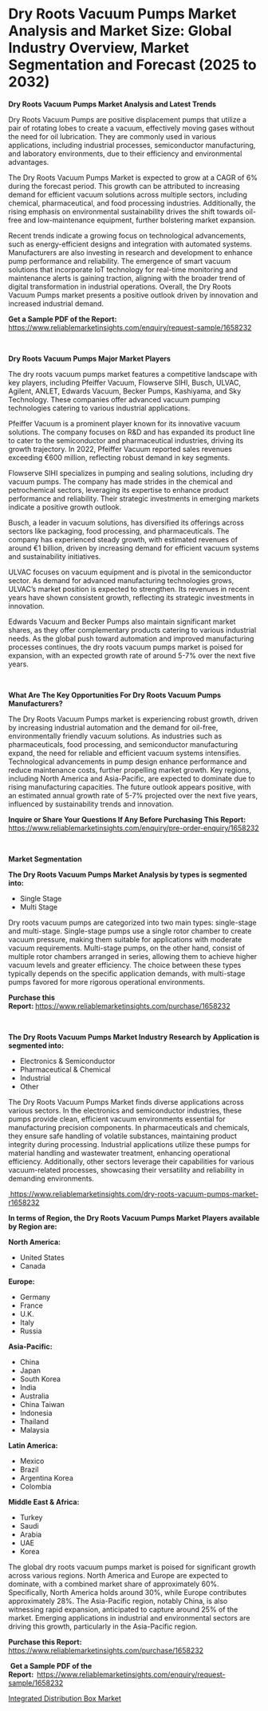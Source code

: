<p><h1>Dry Roots Vacuum Pumps Market Analysis and Market Size: Global Industry Overview, Market Segmentation and Forecast (2025 to 2032)</h1></p><p><strong>Dry Roots Vacuum Pumps Market Analysis and Latest Trends</strong></p>
<p><p>Dry Roots Vacuum Pumps are positive displacement pumps that utilize a pair of rotating lobes to create a vacuum, effectively moving gases without the need for oil lubrication. They are commonly used in various applications, including industrial processes, semiconductor manufacturing, and laboratory environments, due to their efficiency and environmental advantages.</p><p>The Dry Roots Vacuum Pumps Market is expected to grow at a CAGR of 6% during the forecast period. This growth can be attributed to increasing demand for efficient vacuum solutions across multiple sectors, including chemical, pharmaceutical, and food processing industries. Additionally, the rising emphasis on environmental sustainability drives the shift towards oil-free and low-maintenance equipment, further bolstering market expansion.</p><p>Recent trends indicate a growing focus on technological advancements, such as energy-efficient designs and integration with automated systems. Manufacturers are also investing in research and development to enhance pump performance and reliability. The emergence of smart vacuum solutions that incorporate IoT technology for real-time monitoring and maintenance alerts is gaining traction, aligning with the broader trend of digital transformation in industrial operations. Overall, the Dry Roots Vacuum Pumps market presents a positive outlook driven by innovation and increased industrial demand.</p></p>
<p><strong>Get a Sample PDF of the Report:&nbsp;</strong> <a href="https://www.reliablemarketinsights.com/enquiry/request-sample/1658232?utm_campaign=2475&utm_medium=2&utm_source=Github&utm_content=ia&utm_term=23032025&utm_id=dry-roots-vacuum-pumps">https://www.reliablemarketinsights.com/enquiry/request-sample/1658232</a></p>
<p>&nbsp;</p>
<p><strong>Dry Roots Vacuum Pumps Major Market Players</strong></p>
<p><p>The dry roots vacuum pumps market features a competitive landscape with key players, including Pfeiffer Vacuum, Flowserve SIHI, Busch, ULVAC, Agilent, ANLET, Edwards Vacuum, Becker Pumps, Kashiyama, and Sky Technology. These companies offer advanced vacuum pumping technologies catering to various industrial applications.</p><p>Pfeiffer Vacuum is a prominent player known for its innovative vacuum solutions. The company focuses on R&D and has expanded its product line to cater to the semiconductor and pharmaceutical industries, driving its growth trajectory. In 2022, Pfeiffer Vacuum reported sales revenues exceeding €600 million, reflecting robust demand in key segments.</p><p>Flowserve SIHI specializes in pumping and sealing solutions, including dry vacuum pumps. The company has made strides in the chemical and petrochemical sectors, leveraging its expertise to enhance product performance and reliability. Their strategic investments in emerging markets indicate a positive growth outlook.</p><p>Busch, a leader in vacuum solutions, has diversified its offerings across sectors like packaging, food processing, and pharmaceuticals. The company has experienced steady growth, with estimated revenues of around €1 billion, driven by increasing demand for efficient vacuum systems and sustainability initiatives.</p><p>ULVAC focuses on vacuum equipment and is pivotal in the semiconductor sector. As demand for advanced manufacturing technologies grows, ULVAC’s market position is expected to strengthen. Its revenues in recent years have shown consistent growth, reflecting its strategic investments in innovation.</p><p>Edwards Vacuum and Becker Pumps also maintain significant market shares, as they offer complementary products catering to various industrial needs. As the global push toward automation and improved manufacturing processes continues, the dry roots vacuum pumps market is poised for expansion, with an expected growth rate of around 5-7% over the next five years.</p></p>
<p>&nbsp;</p>
<p><strong>What Are The Key Opportunities For Dry Roots Vacuum Pumps Manufacturers?</strong></p>
<p><p>The Dry Roots Vacuum Pumps market is experiencing robust growth, driven by increasing industrial automation and the demand for oil-free, environmentally friendly vacuum solutions. As industries such as pharmaceuticals, food processing, and semiconductor manufacturing expand, the need for reliable and efficient vacuum systems intensifies. Technological advancements in pump design enhance performance and reduce maintenance costs, further propelling market growth. Key regions, including North America and Asia-Pacific, are expected to dominate due to rising manufacturing capacities. The future outlook appears positive, with an estimated annual growth rate of 5-7% projected over the next five years, influenced by sustainability trends and innovation.</p></p>
<p><strong>Inquire or Share Your Questions If Any Before Purchasing This Report:</strong> <a href="https://www.reliablemarketinsights.com/enquiry/pre-order-enquiry/1658232?utm_campaign=2475&utm_medium=2&utm_source=Github&utm_content=ia&utm_term=23032025&utm_id=dry-roots-vacuum-pumps">https://www.reliablemarketinsights.com/enquiry/pre-order-enquiry/1658232</a></p>
<p>&nbsp;</p>
<p><strong>Market Segmentation</strong></p>
<p><strong>The Dry Roots Vacuum Pumps Market Analysis by types is segmented into:</strong></p>
<p><ul><li>Single Stage</li><li>Multi Stage</li></ul></p>
<p><p>Dry roots vacuum pumps are categorized into two main types: single-stage and multi-stage. Single-stage pumps use a single rotor chamber to create vacuum pressure, making them suitable for applications with moderate vacuum requirements. Multi-stage pumps, on the other hand, consist of multiple rotor chambers arranged in series, allowing them to achieve higher vacuum levels and greater efficiency. The choice between these types typically depends on the specific application demands, with multi-stage pumps favored for more rigorous operational environments.</p></p>
<p><strong>Purchase this Report:&nbsp;</strong><a href="https://www.reliablemarketinsights.com/purchase/1658232?utm_campaign=2475&utm_medium=2&utm_source=Github&utm_content=ia&utm_term=23032025&utm_id=dry-roots-vacuum-pumps">https://www.reliablemarketinsights.com/purchase/1658232</a></p>
<p>&nbsp;</p>
<p><strong>The Dry Roots Vacuum Pumps Market Industry Research by Application is segmented into:</strong></p>
<p><ul><li>Electronics & Semiconductor</li><li>Pharmaceutical & Chemical</li><li>Industrial</li><li>Other</li></ul></p>
<p><p>The Dry Roots Vacuum Pumps Market finds diverse applications across various sectors. In the electronics and semiconductor industries, these pumps provide clean, efficient vacuum environments essential for manufacturing precision components. In pharmaceuticals and chemicals, they ensure safe handling of volatile substances, maintaining product integrity during processing. Industrial applications utilize these pumps for material handling and wastewater treatment, enhancing operational efficiency. Additionally, other sectors leverage their capabilities for various vacuum-related processes, showcasing their versatility and reliability in demanding environments.</p></p>
<p><a href="https://www.reliablemarketinsights.com/dry-roots-vacuum-pumps-market-r1658232?utm_campaign=2475&utm_medium=2&utm_source=Github&utm_content=ia&utm_term=23032025&utm_id=dry-roots-vacuum-pumps">&nbsp;https://www.reliablemarketinsights.com/dry-roots-vacuum-pumps-market-r1658232</a></p>
<p><strong>In terms of Region, the Dry Roots Vacuum Pumps Market Players available by Region are:</strong></p>
<p>
    <p> <strong> North America: </strong>
        <ul>
            <li>United States</li>
            <li>Canada</li>
        </ul>
        </p> 
    <p> <strong> Europe: </strong>
        <ul>
            <li>Germany</li>
            <li>France</li>
            <li>U.K.</li>
            <li>Italy</li>
            <li>Russia</li>
        </ul>
        </p> 
    <p> <strong> Asia-Pacific: </strong>
        <ul>
            <li>China</li>
            <li>Japan</li>
            <li>South Korea</li>
            <li>India</li>
            <li>Australia</li>
            <li>China Taiwan</li>
            <li>Indonesia</li>
            <li>Thailand</li>
            <li>Malaysia</li>
        </ul>
        </p> 
    <p> <strong> Latin America: </strong>
        <ul>
            <li>Mexico</li>
            <li>Brazil</li>
            <li>Argentina Korea</li>
            <li>Colombia</li>
        </ul>
        </p> 
    <p> <strong> Middle East & Africa: </strong>
        <ul>
            <li>Turkey</li>
            <li>Saudi</li>
            <li>Arabia</li>
            <li>UAE</li>
            <li>Korea</li>
        </ul>
    </p>
    </p>
<p><p>The global dry roots vacuum pumps market is poised for significant growth across various regions. North America and Europe are expected to dominate, with a combined market share of approximately 60%. Specifically, North America holds around 30%, while Europe contributes approximately 28%. The Asia-Pacific region, notably China, is also witnessing rapid expansion, anticipated to capture around 25% of the market. Emerging applications in industrial and environmental sectors are driving this growth, particularly in the Asia-Pacific region.</p></p>
<p><strong>Purchase this Report: </strong><a href="https://www.reliablemarketinsights.com/purchase/1658232?utm_campaign=2475&utm_medium=2&utm_source=Github&utm_content=ia&utm_term=23032025&utm_id=dry-roots-vacuum-pumps">https://www.reliablemarketinsights.com/purchase/1658232</a></p>
<p>&nbsp;<strong>Get a Sample PDF of the Report:&nbsp;&nbsp;</strong><a href="https://www.reliablemarketinsights.com/enquiry/request-sample/1658232?utm_campaign=2475&utm_medium=2&utm_source=Github&utm_content=ia&utm_term=23032025&utm_id=dry-roots-vacuum-pumps">https://www.reliablemarketinsights.com/enquiry/request-sample/1658232</a></p>
<p><strong></strong></p>
<p><p><a href="https://github.com/alberthagorsuch/Market-Research-Report-List-1/blob/main/integrated-distribution-box-market.md?utm_campaign=2475&utm_medium=2&utm_source=Github&utm_content=ia&utm_term=23032025&utm_id=dry-roots-vacuum-pumps">Integrated Distribution Box Market</a></p></p>